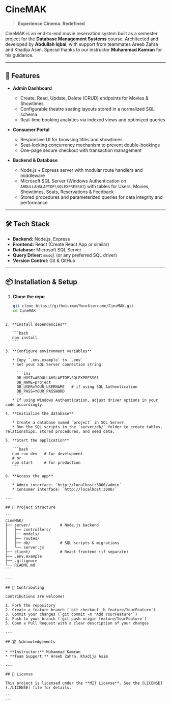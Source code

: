 
# CineMAK

> **Experience Cinema. Redefined**

CineMAK is an end-to-end movie reservation system built as a semester project for the **Database Management Systems** course. Architected and developed by **Abdullah Iqbal**, with support from teammates Areeb Zahra and Khadija Asim. Special thanks to our instructor **Muhammad Kamran** for his guidance.

---

## 🚀 Features

- **Admin Dashboard**  
  - Create, Read, Update, Delete (CRUD) endpoints for Movies & Showtimes  
  - Configurable theatre seating layouts stored in a normalized SQL schema  
  - Real-time booking analytics via indexed views and optimized queries  

- **Consumer Portal**  
  - Responsive UI for browsing titles and showtimes  
  - Seat-locking concurrency mechanism to prevent double-bookings  
  - One-page secure checkout with transaction management  

- **Backend & Database**  
  - Node.js + Express server with modular route handlers and middleware  
  - Microsoft SQL Server (Windows Authentication on `ABDULLAHSLAPTOP\SQLEXPRESS01`) with tables for Users, Movies, Showtimes, Seats, Reservations & Feedback  
  - Stored procedures and parameterized queries for data integrity and performance  

---

## 🛠️ Tech Stack

- **Backend:** Node.js, Express  
- **Frontend:** React (Create React App or similar)  
- **Database:** Microsoft SQL Server  
- **Query Driver:** `mssql` (or any preferred SQL driver)  
- **Version Control:** Git & GitHub  

---

## 📦 Installation & Setup

1. **Clone the repo**  
   ```bash
   git clone https://github.com/YourUsername/CineMAK.git
   cd CineMAK
````

2. **Install dependencies**

   ```bash
   npm install
   ```

3. **Configure environment variables**

   * Copy `.env.example` to `.env`
   * Set your SQL Server connection string:

     ```ini
     DB_HOST=ABDULLAHSLAPTOP\SQLEXPRESS01
     DB_NAME=project
     DB_USER=YOUR_USERNAME   # if using SQL Authentication
     DB_PASS=YOUR_PASSWORD
     ```
   * If using Windows Authentication, adjust driver options in your code accordingly.

4. **Initialize the database**

   * Create a database named `project` in SQL Server.
   * Run the SQL scripts in the `server/db/` folder to create tables, relationships, stored procedures, and seed data.

5. **Start the application**

   ```bash
   npm run dev   # for development
   # or
   npm start     # for production
   ```

6. **Access the app**

   * Admin interface: `http://localhost:3000/admin`
   * Consumer interface: `http://localhost:3000/`

---

## 📁 Project Structure

```
CineMAK/
├── server/             # Node.js backend
│   ├── controllers/
│   ├── models/
│   ├── routes/
│   ├── db/             # SQL scripts & migrations
│   └── server.js
├── client/             # React frontend (if separate)
├── .env.example
├── .gitignore
└── README.md
```

---

## 🤝 Contributing

Contributions are welcome!

1. Fork the repository
2. Create a feature branch (`git checkout -b feature/YourFeature`)
3. Commit your changes (`git commit -m "Add YourFeature"`)
4. Push to your branch (`git push origin feature/YourFeature`)
5. Open a Pull Request with a clear description of your changes

---

## 🏆 Acknowledgements

* **Instructor:** Muhammad Kamran
* **Team Support:** Areeb Zahra, Khadija Asim

---

## 📜 License

This project is licensed under the **MIT License**. See the [LICENSE](./LICENSE) file for details.

```
```

